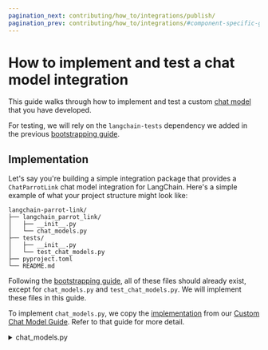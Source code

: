 ```yaml
---
pagination_next: contributing/how_to/integrations/publish/
pagination_prev: contributing/how_to/integrations/#component-specific-guides
---
```

# How to implement and test a chat model integration

This guide walks through how to implement and test a custom [chat model](/docs/concepts/chat_models) that you have developed.

For testing, we will rely on the `langchain-tests` dependency we added in the previous [bootstrapping guide](/docs/contributing/how_to/integrations/package).

## Implementation

Let's say you're building a simple integration package that provides a `ChatParrotLink`
chat model integration for LangChain. Here's a simple example of what your project
structure might look like:

```plaintext
langchain-parrot-link/
├── langchain_parrot_link/
│   ├── __init__.py
│   └── chat_models.py
├── tests/
│   ├── __init__.py
│   └── test_chat_models.py
├── pyproject.toml
└── README.md
```

Following the [bootstrapping guide](/docs/contributing/how_to/integrations/package),
all of these files should already exist, except for
`chat_models.py` and `test_chat_models.py`. We will implement these files in this guide.

To implement `chat_models.py`, we copy the [implementation](/docs/how_to/custom_chat_model/#implementation) from our
[Custom Chat Model Guide](/docs/how_to/custom_chat_model). Refer to that guide for more detail.

<details>
    <summary>chat_models.py</summary>
```python title="langchain_parrot_link/chat_models.py"
from typing import Any, Dict, Iterator, List, Optional

from langchain_core.callbacks import (
    CallbackManagerForLLMRun,
)
from langchain_core.language_models import BaseChatModel
from langchain_core.messages import (
    AIMessage,
    AIMessageChunk,
    BaseMessage,
)
from langchain_core.messages.ai import UsageMetadata
from langchain_core.outputs import ChatGeneration, ChatGenerationChunk, ChatResult
from pydantic import Field


class ChatParrotLink(BaseChatModel):
    """A custom chat model that echoes the first `parrot_buffer_length` characters
    of the input.

    When contributing an implementation to LangChain, carefully document
    the model including the initialization parameters, include
    an example of how to initialize the model and include any relevant
    links to the underlying models documentation or API.

    Example:

        .. code-block:: python

            model = ChatParrotLink(parrot_buffer_length=2, model="bird-brain-001")
            result = model.invoke([HumanMessage(content="hello")])
            result = model.batch([[HumanMessage(content="hello")],
                                 [HumanMessage(content="world")]])
    """

    model_name: str = Field(alias="model")
    """The name of the model"""
    parrot_buffer_length: int
    """The number of characters from the last message of the prompt to be echoed."""
    temperature: Optional[float] = None
    max_tokens: Optional[int] = None
    timeout: Optional[int] = None
    stop: Optional[List[str]] = None
    max_retries: int = 2

    def _generate(
        self,
        messages: List[BaseMessage],
        stop: Optional[List[str]] = None,
        run_manager: Optional[CallbackManagerForLLMRun] = None,
        **kwargs: Any,
    ) -> ChatResult:
        """Override the _generate method to implement the chat model logic.

        This can be a call to an API, a call to a local model, or any other
        implementation that generates a response to the input prompt.

        Args:
            messages: the prompt composed of a list of messages.
            stop: a list of strings on which the model should stop generating.
                  If generation stops due to a stop token, the stop token itself
                  SHOULD BE INCLUDED as part of the output. This is not enforced
                  across models right now, but it's a good practice to follow since
                  it makes it much easier to parse the output of the model
                  downstream and understand why generation stopped.
            run_manager: A run manager with callbacks for the LLM.
        """
        # Replace this with actual logic to generate a response from a list
        # of messages.
        last_message = messages[-1]
        tokens = last_message.content[: self.parrot_buffer_length]
        ct_input_tokens = sum(len(message.content) for message in messages)
        ct_output_tokens = len(tokens)
        message = AIMessage(
            content=tokens,
            additional_kwargs={},  # Used to add additional payload to the message
            response_metadata={  # Use for response metadata
                "time_in_seconds": 3,
            },
            usage_metadata={
                "input_tokens": ct_input_tokens,
                "output_tokens": ct_output_tokens,
                "total_tokens": ct_input_tokens + ct_output_tokens,
            },
        )
        ##

        generation = ChatGeneration(message=message)
        return ChatResult(generations=[generation])

    def _stream(
        self,
        messages: List[BaseMessage],
        stop: Optional[List[str]] = None,
        run_manager: Optional[CallbackManagerForLLMRun] = None,
        **kwargs: Any,
    ) -> Iterator[ChatGenerationChunk]:
        """Stream the output of the model.

        This method should be implemented if the model can generate output
        in a streaming fashion. If the model does not support streaming,
        do not implement it. In that case streaming requests will be automatically
        handled by the _generate method.

        Args:
            messages: the prompt composed of a list of messages.
            stop: a list of strings on which the model should stop generating.
                  If generation stops due to a stop token, the stop token itself
                  SHOULD BE INCLUDED as part of the output. This is not enforced
                  across models right now, but it's a good practice to follow since
                  it makes it much easier to parse the output of the model
                  downstream and understand why generation stopped.
            run_manager: A run manager with callbacks for the LLM.
        """
        last_message = messages[-1]
        tokens = str(last_message.content[: self.parrot_buffer_length])
        ct_input_tokens = sum(len(message.content) for message in messages)

        for token in tokens:
            usage_metadata = UsageMetadata(
                {
                    "input_tokens": ct_input_tokens,
                    "output_tokens": 1,
                    "total_tokens": ct_input_tokens + 1,
                }
            )
            ct_input_tokens = 0
            chunk = ChatGenerationChunk(
                message=AIMessageChunk(content=token, usage_metadata=usage_metadata)
            )

            if run_manager:
                # This is optional in newer versions of LangChain
                # The on_llm_new_token will be called automatically
                run_manager.on_llm_new_token(token, chunk=chunk)

            yield chunk

        # Let's add some other information (e.g., response metadata)
        chunk = ChatGenerationChunk(
            message=AIMessageChunk(content="", response_metadata={"time_in_sec": 3})
        )
        if run_manager:
            # This is optional in newer versions of LangChain
            # The on_llm_new_token will be called automatically
            run_manager.on_llm_new_token(token, chunk=chunk)
        yield chunk

    @property
    def _llm_type(self) -> str:
        """Get the type of language model used by this chat model."""
        return "echoing-chat-model-advanced"

    @property
    def _identifying_params(self) -> Dict[str, Any]:
        """Return a dictionary of identifying parameters.

        This information is used by the LangChain callback system, which
        is used for tracing purposes make it possible to monitor LLMs.
        """
        return {
            # The model name allows users to specify custom token counting
            # rules in LLM monitoring applications (e.g., in LangSmith users
            # can provide per token pricing for their model and monitor
            # costs for the given LLM.)
            "model_name": self.model_name,
        }
```
</details>

## Testing

To implement our test files, we will subclass test classes from the `langchain_tests` package. These test classes contain the tests that will be run. We will just need to configure what model is tested, what parameters it is tested with, and specify any tests that should be skipped.

### Setup

First we need to install certain dependencies. These include:

- `pytest`: For running tests
- `pytest-socket`: For running unit tests
- `pytest-asyncio`: For testing async functionality
- `langchain-tests`: For importing standard tests
- `langchain-core`: This should already be installed, but is needed to define our integration.

If you followed the previous [bootstrapping guide](/docs/contributing/how_to/integrations/package/), these should already be installed.

### Add and configure standard tests
There are two namespaces in the langchain-tests package:

[unit tests](../../../concepts/testing.mdx#unit-tests) (`langchain_tests.unit_tests`): designed to be used to test the component in isolation and without access to external services
[integration tests](../../../concepts/testing.mdx#integration-tests) (`langchain_tests.integration_tests`): designed to be used to test the component with access to external services (in particular, the external service that the component is designed to interact with).

Both types of tests are implemented as [pytest class-based test suites](https://docs.pytest.org/en/7.1.x/getting-started.html#group-multiple-tests-in-a-class).

By subclassing the base classes for each type of standard test (see below), you get all of the standard tests for that type, and you can override the properties that the test suite uses to configure the tests.

Here's how you would configure the standard unit tests for the custom chat model:

```python
# title="tests/unit_tests/test_chat_models.py"
from typing import Type

from my_package.chat_models import MyChatModel
from langchain_tests.unit_tests import ChatModelUnitTests


class TestChatParrotLinkUnit(ChatModelUnitTests):
    @property
    def chat_model_class(self) -> Type[MyChatModel]:
        return MyChatModel

    @property
    def chat_model_params(self) -> dict:
        # These should be parameters used to initialize your integration for testing
        return {
            "model": "bird-brain-001",
            "temperature": 0,
            "parrot_buffer_length": 50,
        }
```

And here is the corresponding snippet for integration tests:

```python
# title="tests/integration_tests/test_chat_models.py"
from typing import Type

from my_package.chat_models import MyChatModel
from langchain_tests.integration_tests import ChatModelIntegrationTests


class TestChatParrotLinkIntegration(ChatModelIntegrationTests):
    @property
    def chat_model_class(self) -> Type[MyChatModel]:
        return MyChatModel

    @property
    def chat_model_params(self) -> dict:
        # These should be parameters used to initialize your integration for testing
        return {
            "model": "bird-brain-001",
            "temperature": 0,
            "parrot_buffer_length": 50,
        }
```

These two snippets should be written into `tests/unit_tests/test_chat_models.py` and `tests/integration_tests/test_chat_models.py`, respectively.

:::note

LangChain standard tests test a range of behaviors, from the most basic requirements to optional capabilities like multi-modal support. The above implementation will likely need to be updated to specify any tests that should be ignored. See [below](#skipping-tests) for detail.

:::

### Run standard tests

After setting tests up, you would run these with the following commands from your project root:

```shell
# run unit tests without network access
pytest --disable-socket --allow-unix-socket --asyncio-mode=auto tests/unit_tests

# run integration tests
pytest --asyncio-mode=auto tests/integration_tests
```

Our objective is for the pytest run to be successful. That is,

1. If a feature is intended to be supported by the model, it passes;
2. If a feature is not intended to be supported by the model, it is skipped.

### Skipping tests

LangChain standard tests test a range of behaviors, from the most basic requirements (generating a response to a query) to optional capabilities like multi-modal support, tool-calling, or support for messages generated from other providers. Tests for "optional" capabilities are controlled via a [set of properties](https://python.langchain.com/api_reference/standard_tests/unit_tests/langchain_tests.unit_tests.chat_models.ChatModelTests.html) that can be overridden on the test model subclass.


### Test suite information and troubleshooting

What tests are run to test this integration?

If a test fails, what does that mean?

You can find information on the tests run for this integration in the [Standard Tests API Reference](https://python.langchain.com/api_reference/standard_tests/index.html).

// TODO: link to exact page for this integration test suite information
